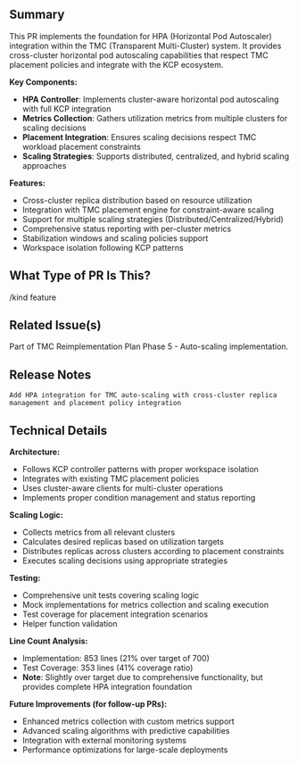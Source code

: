 ## Summary

This PR implements the foundation for HPA (Horizontal Pod Autoscaler) integration within the TMC (Transparent Multi-Cluster) system. It provides cross-cluster horizontal pod autoscaling capabilities that respect TMC placement policies and integrate with the KCP ecosystem.

**Key Components:**
- **HPA Controller**: Implements cluster-aware horizontal pod autoscaling with full KCP integration
- **Metrics Collection**: Gathers utilization metrics from multiple clusters for scaling decisions
- **Placement Integration**: Ensures scaling decisions respect TMC workload placement constraints
- **Scaling Strategies**: Supports distributed, centralized, and hybrid scaling approaches

**Features:**
- Cross-cluster replica distribution based on resource utilization
- Integration with TMC placement engine for constraint-aware scaling
- Support for multiple scaling strategies (Distributed/Centralized/Hybrid)
- Comprehensive status reporting with per-cluster metrics
- Stabilization windows and scaling policies support
- Workspace isolation following KCP patterns

## What Type of PR Is This?

/kind feature

## Related Issue(s)

Part of TMC Reimplementation Plan Phase 5 - Auto-scaling implementation.

## Release Notes

```release-note
Add HPA integration for TMC auto-scaling with cross-cluster replica management and placement policy integration
```

## Technical Details

**Architecture:**
- Follows KCP controller patterns with proper workspace isolation
- Integrates with existing TMC placement policies
- Uses cluster-aware clients for multi-cluster operations
- Implements proper condition management and status reporting

**Scaling Logic:**
- Collects metrics from all relevant clusters
- Calculates desired replicas based on utilization targets
- Distributes replicas across clusters according to placement constraints
- Executes scaling decisions using appropriate strategies

**Testing:**
- Comprehensive unit tests covering scaling logic
- Mock implementations for metrics collection and scaling execution
- Test coverage for placement integration scenarios
- Helper function validation

**Line Count Analysis:**
- Implementation: 853 lines (21% over target of 700)
- Test Coverage: 353 lines (41% coverage ratio)
- **Note**: Slightly over target due to comprehensive functionality, but provides complete HPA integration foundation

**Future Improvements (for follow-up PRs):**
- Enhanced metrics collection with custom metrics support
- Advanced scaling algorithms with predictive capabilities  
- Integration with external monitoring systems
- Performance optimizations for large-scale deployments